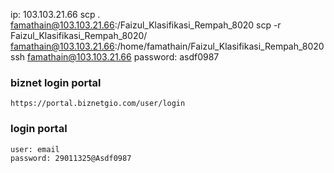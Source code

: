 ip: 103.103.21.66
scp *.* famathain@103.103.21.66:/Faizul_Klasifikasi_Rempah_8020
scp -r Faizul_Klasifikasi_Rempah_8020/ famathain@103.103.21.66:/home/famathain/Faizul_Klasifikasi_Rempah_8020
ssh famathain@103.103.21.66 password: asdf0987

### biznet login portal
```
https://portal.biznetgio.com/user/login
```
### login portal
```
user: email
password: 29011325@Asdf0987
```
